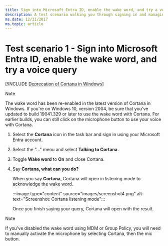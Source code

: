 ```yaml
---
title: Sign into Microsoft Entra ID, enable the wake word, and try a voice query
description: A test scenario walking you through signing in and managing the notebook.
ms.date: 12/31/2017
ms.topic: article
--- 
```


# Test scenario 1 - Sign into Microsoft Entra ID, enable the wake word, and try a voice query
<!--Using include for Cortana in Windows deprecation -->
[!INCLUDE [Deprecation of Cortana in Windows](./includes/cortana-deprecation.md)] 

>[!NOTE]
>The wake word has been re-enabled in the latest version of Cortana in Windows. If you're on Windows 10, version 2004, be sure that you've updated to build 19041.329 or later to use the wake word with Cortana. For earlier builds, you can still click on the microphone button to use your voice with Cortana. 

1. Select the **Cortana** icon in the task bar and sign in using your Microsoft Entra account. 

2. Select the &quot;…&quot; menu and select **Talking to Cortana**. 

3. Toggle **Wake word** to **On** and close Cortana. 

4. Say **Cortana, what can you do?** 

   When you say **Cortana**, Cortana will open in listening mode to acknowledge the wake word. 

   :::image type="content" source="images/screenshot4.png" alt-text="Screenshot: Cortana listening mode"::: 

   Once you finish saying your query, Cortana will open with the result. 

>[!NOTE]
>If you've disabled the wake word using MDM or Group Policy, you will need to manually activate the microphone by selecting Cortana, then the mic button.
